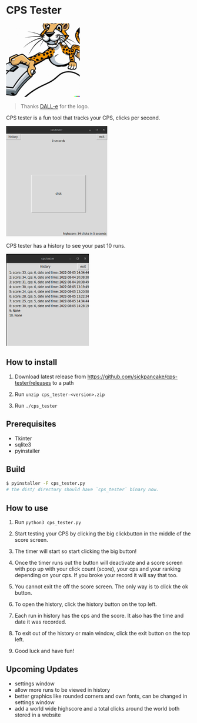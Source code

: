 # CPS Tester

<img src="cpsTesterLogo.jpeg" width="200" height="200">

> Thanks [DALL-e](https://openai.com/dall-e-2/) for the logo.

CPS tester is a fun tool that tracks your CPS, clicks per second.

<img src="cps_tester_home_image.png" width="275" height="300">

CPS tester has a history to see your past 10 runs.

<img src="cps_tester_history_image.png" width="225" height="250">

## How to install

1. Download latest release from <https://github.com/sickpancake/cps-tester/releases> to a path

2. Run `unzip cps_tester-<version>.zip`

3. Run `./cps_tester`

## Prerequisites

- Tkinter
- sqlite3
- pyinstaller

## Build

```bash
$ pyinstaller -F cps_tester.py 
# the dist/ directory should have `cps_tester` binary now.
```

## How to use

1. Run `python3 cps_tester.py`
2. Start testing your CPS by clicking the big clickbutton in the middle of the score screen.

3. The timer will start so start clicking the big button!
4. Once the timer runs out the button will deactivate and a score screen with pop up with your click count (score), your cps and your ranking depending on your cps. If you broke your record it will say that too.
5. You cannot exit the off the score screen. The only way is to click the ok button.

6. To open the history, click the history button on the top left.

7. Each run in history has the cps and the score. It also has the time and date it was recorded.

8. To exit out of the history or main window, click the exit button on the top left.

9. Good luck and have fun!

## Upcoming Updates

- settings window
- allow more runs to be viewed in history
- better graphics like rounded corners and own fonts, can be changed in settings window
- add a world wide highscore and a total clicks around the world both stored in a website
